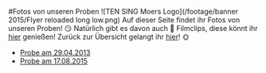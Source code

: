 #Fotos von unseren Proben
![TEN SING Moers Logo](/footage/banner 2015/Flyer reloaded long low.png)
Auf dieser Seite findet ihr Fotos von unseren Proben! :smirk: Natürlich gibt es davon auch :vhs: Filmclips, diese könnt ihr [hier](../Videos/Proben.md) genießen! Zurück zur Übersicht gelangt ihr [hier](../../Links.md)! :sun_with_face:

* [Probe am 29.04.2013](https://www.flickr.com/photos/tsmoers/sets/72157652569144643)
* [Probe am 17.08.2015](https://www.flickr.com/gp/tsmoers/E4E0r0)